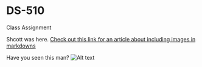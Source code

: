 # DS-510
 Class Assignment

Shcott was here. 
[Check out this link for an article about including images in markdowns](https://medium.com/markdown-monster-blog/getting-images-into-markdown-documents-and-weblog-posts-with-markdown-monster-9ec6f353d8ec)

Have you seen this man?
![Alt text](https://willamette.edu/news/images/2015/08/new-fac-800/watts.jpg)
